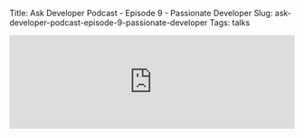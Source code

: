 Title: Ask Developer Podcast - Episode 9 - Passionate Developer
Slug: ask-developer-podcast-episode-9-passionate-developer
Tags: talks

<iframe width="100%" height="166" scrolling="no" frameborder="no" src="https://w.soundcloud.com/player/?url=https%3A//api.soundcloud.com/tracks/89694492&amp;color=ff5500&amp;auto_play=false&amp;hide_related=false&amp;show_artwork=true"></iframe>
